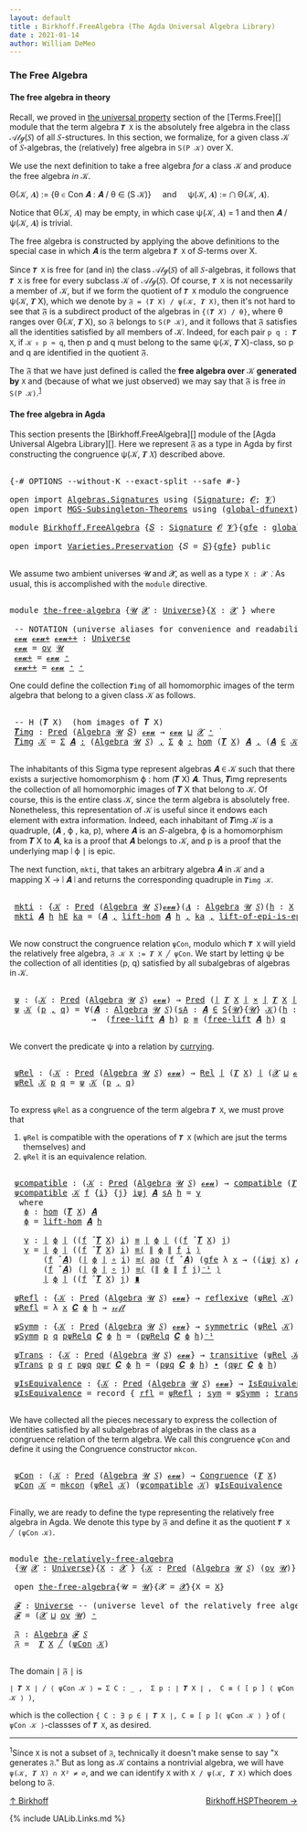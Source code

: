 ```yaml
---
layout: default
title : Birkhoff.FreeAlgebra (The Agda Universal Algebra Library)
date : 2021-01-14
author: William DeMeo
---
```


### <a id="the-free-algebra">The Free Algebra</a>

#### <a id="the-free-algebra-in-theory">The free algebra in theory</a>

Recall, we proved in [the universal property](Terms.Free.html#the-universal-property) section of the [Terms.Free][] module that the term algebra `𝑻 X` is the absolutely free algebra in the class 𝒜𝓁ℊ(𝑆) of all 𝑆-structures. In this section, we formalize, for a given class 𝒦 of 𝑆-algebras, the (relatively) free algebra in `S(P 𝒦)` over X.

We use the next definition to take a free algebra *for* a class 𝒦 and produce the free algebra *in* 𝒦.

Θ(𝒦, 𝑨) := {θ ∈ Con 𝑨 : 𝑨 / θ ∈ (S 𝒦)} &nbsp; &nbsp; and &nbsp; &nbsp; ψ(𝒦, 𝑨) := ⋂ Θ(𝒦, 𝑨).

Notice that Θ(𝒦, 𝑨) may be empty, in which case ψ(𝒦, 𝑨) = 1 and then 𝑨 / ψ(𝒦, 𝑨) is trivial.

The free algebra is constructed by applying the above definitions to the special case in which 𝑨 is the term algebra `𝑻 X` of 𝑆-terms over X.

Since `𝑻 X` is free for (and in) the class 𝒜𝓁ℊ(𝑆) of all 𝑆-algebras, it follows that `𝑻 X` is free for every subclass 𝒦 of 𝒜𝓁ℊ(𝑆). Of course, `𝑻 X` is not necessarily a member of 𝒦, but if we form the quotient of `𝑻 X` modulo the congruence ψ(𝒦, 𝑻 X), which we denote by `𝔉 = (𝑻 X) / ψ(𝒦, 𝑻 X)`, then it's not hard to see that 𝔉 is a subdirect product of the algebras in `{(𝑻 𝑋) / θ}`, where θ ranges over Θ(𝒦, 𝑻 X), so 𝔉 belongs to `S(P 𝒦)`, and it follows that 𝔉 satisfies all the identities satisfied by all members of 𝒦.  Indeed, for each pair `p q : 𝑻 X`, if `𝒦 ⊧ p ≈ q`, then p and q must belong to the same ψ(𝒦, 𝑻 X)-class, so p and q are identified in the quotient 𝔉.

The 𝔉 that we have just defined is called the **free algebra over** 𝒦 **generated by** `X` and (because of what we just observed) we may say that 𝔉 is free *in* `S(P 𝒦)`.<sup>[1](Birkhoff.FreeAlgebra.html#fn1)</sup>


#### <a id="the-free-algebra-in-agda">The free algebra in Agda</a>

This section presents the [Birkhoff.FreeAlgebra][] module of the [Agda Universal Algebra Library][].  Here we represent 𝔉 as a type in Agda by first constructing the congruence ψ(𝒦, 𝑻 𝑋) described above.

<pre class="Agda">

<a id="2212" class="Symbol">{-#</a> <a id="2216" class="Keyword">OPTIONS</a> <a id="2224" class="Pragma">--without-K</a> <a id="2236" class="Pragma">--exact-split</a> <a id="2250" class="Pragma">--safe</a> <a id="2257" class="Symbol">#-}</a>

<a id="2262" class="Keyword">open</a> <a id="2267" class="Keyword">import</a> <a id="2274" href="Algebras.Signatures.html" class="Module">Algebras.Signatures</a> <a id="2294" class="Keyword">using</a> <a id="2300" class="Symbol">(</a><a id="2301" href="Algebras.Signatures.html#1299" class="Function">Signature</a><a id="2310" class="Symbol">;</a> <a id="2312" href="Prelude.Preliminaries.html#5600" class="Generalizable">𝓞</a><a id="2313" class="Symbol">;</a> <a id="2315" href="Universes.html#262" class="Generalizable">𝓥</a><a id="2316" class="Symbol">)</a>
<a id="2318" class="Keyword">open</a> <a id="2323" class="Keyword">import</a> <a id="2330" href="MGS-Subsingleton-Theorems.html" class="Module">MGS-Subsingleton-Theorems</a> <a id="2356" class="Keyword">using</a> <a id="2362" class="Symbol">(</a><a id="2363" href="MGS-Subsingleton-Theorems.html#3468" class="Function">global-dfunext</a><a id="2377" class="Symbol">)</a>

<a id="2380" class="Keyword">module</a> <a id="2387" href="Birkhoff.FreeAlgebra.html" class="Module">Birkhoff.FreeAlgebra</a> <a id="2408" class="Symbol">{</a><a id="2409" href="Birkhoff.FreeAlgebra.html#2409" class="Bound">𝑆</a> <a id="2411" class="Symbol">:</a> <a id="2413" href="Algebras.Signatures.html#1299" class="Function">Signature</a> <a id="2423" href="Prelude.Preliminaries.html#5600" class="Generalizable">𝓞</a> <a id="2425" href="Universes.html#262" class="Generalizable">𝓥</a><a id="2426" class="Symbol">}{</a><a id="2428" href="Birkhoff.FreeAlgebra.html#2428" class="Bound">gfe</a> <a id="2432" class="Symbol">:</a> <a id="2434" href="MGS-Subsingleton-Theorems.html#3468" class="Function">global-dfunext</a><a id="2448" class="Symbol">}</a> <a id="2450" class="Keyword">where</a>

<a id="2457" class="Keyword">open</a> <a id="2462" class="Keyword">import</a> <a id="2469" href="Varieties.Preservation.html" class="Module">Varieties.Preservation</a> <a id="2492" class="Symbol">{</a><a id="2493" class="Argument">𝑆</a> <a id="2495" class="Symbol">=</a> <a id="2497" href="Birkhoff.FreeAlgebra.html#2409" class="Bound">𝑆</a><a id="2498" class="Symbol">}{</a><a id="2500" href="Birkhoff.FreeAlgebra.html#2428" class="Bound">gfe</a><a id="2503" class="Symbol">}</a> <a id="2505" class="Keyword">public</a>

</pre>

We assume two ambient universes 𝓤 and 𝓧, as well as a type `X : 𝓧 ̇`. As usual, this is accomplished with the `module` directive.

<pre class="Agda">

<a id="2670" class="Keyword">module</a> <a id="the-free-algebra"></a><a id="2677" href="Birkhoff.FreeAlgebra.html#2677" class="Module">the-free-algebra</a> <a id="2694" class="Symbol">{</a><a id="2695" href="Birkhoff.FreeAlgebra.html#2695" class="Bound">𝓤</a> <a id="2697" href="Birkhoff.FreeAlgebra.html#2697" class="Bound">𝓧</a> <a id="2699" class="Symbol">:</a> <a id="2701" href="Agda.Primitive.html#423" class="Function">Universe</a><a id="2709" class="Symbol">}{</a><a id="2711" href="Birkhoff.FreeAlgebra.html#2711" class="Bound">X</a> <a id="2713" class="Symbol">:</a> <a id="2715" href="Birkhoff.FreeAlgebra.html#2697" class="Bound">𝓧</a> <a id="2717" href="Universes.html#403" class="Function Operator">̇</a><a id="2718" class="Symbol">}</a> <a id="2720" class="Keyword">where</a>

 <a id="2728" class="Comment">-- NOTATION (universe aliases for convenience and readability).</a>
 <a id="the-free-algebra.𝓸𝓿𝓾"></a><a id="2793" href="Birkhoff.FreeAlgebra.html#2793" class="Function">𝓸𝓿𝓾</a> <a id="the-free-algebra.𝓸𝓿𝓾+"></a><a id="2797" href="Birkhoff.FreeAlgebra.html#2797" class="Function">𝓸𝓿𝓾+</a> <a id="the-free-algebra.𝓸𝓿𝓾++"></a><a id="2802" href="Birkhoff.FreeAlgebra.html#2802" class="Function">𝓸𝓿𝓾++</a> <a id="2808" class="Symbol">:</a> <a id="2810" href="Agda.Primitive.html#423" class="Function">Universe</a>
 <a id="2820" href="Birkhoff.FreeAlgebra.html#2793" class="Function">𝓸𝓿𝓾</a> <a id="2824" class="Symbol">=</a> <a id="2826" href="Algebras.Products.html#1999" class="Function">ov</a> <a id="2829" href="Birkhoff.FreeAlgebra.html#2695" class="Bound">𝓤</a>
 <a id="2832" href="Birkhoff.FreeAlgebra.html#2797" class="Function">𝓸𝓿𝓾+</a> <a id="2837" class="Symbol">=</a> <a id="2839" href="Birkhoff.FreeAlgebra.html#2793" class="Function">𝓸𝓿𝓾</a> <a id="2843" href="Agda.Primitive.html#606" class="Function Operator">⁺</a>
 <a id="2846" href="Birkhoff.FreeAlgebra.html#2802" class="Function">𝓸𝓿𝓾++</a> <a id="2852" class="Symbol">=</a> <a id="2854" href="Birkhoff.FreeAlgebra.html#2793" class="Function">𝓸𝓿𝓾</a> <a id="2858" href="Agda.Primitive.html#606" class="Function Operator">⁺</a> <a id="2860" href="Agda.Primitive.html#606" class="Function Operator">⁺</a>
</pre>

One could define the collection `𝑻img` of all homomorphic images of the term algebra that belong to a given class 𝒦 as follows.

<pre class="Agda">

 <a id="3018" class="Comment">-- H (𝑻 X)  (hom images of 𝑻 X)</a>
 <a id="the-free-algebra.𝑻img"></a><a id="3051" href="Birkhoff.FreeAlgebra.html#3051" class="Function">𝑻img</a> <a id="3056" class="Symbol">:</a> <a id="3058" href="Relations.Unary.html#959" class="Function">Pred</a> <a id="3063" class="Symbol">(</a><a id="3064" href="Algebras.Algebras.html#694" class="Function">Algebra</a> <a id="3072" href="Birkhoff.FreeAlgebra.html#2695" class="Bound">𝓤</a> <a id="3074" href="Birkhoff.FreeAlgebra.html#2409" class="Bound">𝑆</a><a id="3075" class="Symbol">)</a> <a id="3077" href="Birkhoff.FreeAlgebra.html#2793" class="Function">𝓸𝓿𝓾</a> <a id="3081" class="Symbol">→</a> <a id="3083" href="Birkhoff.FreeAlgebra.html#2793" class="Function">𝓸𝓿𝓾</a> <a id="3087" href="Agda.Primitive.html#636" class="Function Operator">⊔</a> <a id="3089" href="Birkhoff.FreeAlgebra.html#2697" class="Bound">𝓧</a> <a id="3091" href="Agda.Primitive.html#606" class="Function Operator">⁺</a> <a id="3093" href="Universes.html#403" class="Function Operator">̇</a>
 <a id="3096" href="Birkhoff.FreeAlgebra.html#3051" class="Function">𝑻img</a> <a id="3101" href="Birkhoff.FreeAlgebra.html#3101" class="Bound">𝒦</a> <a id="3103" class="Symbol">=</a> <a id="3105" href="MGS-MLTT.html#3074" class="Function">Σ</a> <a id="3107" href="Birkhoff.FreeAlgebra.html#3107" class="Bound">𝑨</a> <a id="3109" href="MGS-MLTT.html#3074" class="Function">꞉</a> <a id="3111" class="Symbol">(</a><a id="3112" href="Algebras.Algebras.html#694" class="Function">Algebra</a> <a id="3120" href="Birkhoff.FreeAlgebra.html#2695" class="Bound">𝓤</a> <a id="3122" href="Birkhoff.FreeAlgebra.html#2409" class="Bound">𝑆</a><a id="3123" class="Symbol">)</a> <a id="3125" href="MGS-MLTT.html#3074" class="Function">,</a> <a id="3127" href="MGS-MLTT.html#3074" class="Function">Σ</a> <a id="3129" href="Birkhoff.FreeAlgebra.html#3129" class="Bound">ϕ</a> <a id="3131" href="MGS-MLTT.html#3074" class="Function">꞉</a> <a id="3133" href="Homomorphisms.Basic.html#2278" class="Function">hom</a> <a id="3137" class="Symbol">(</a><a id="3138" href="Terms.Basic.html#3603" class="Function">𝑻</a> <a id="3140" href="Birkhoff.FreeAlgebra.html#2711" class="Bound">X</a><a id="3141" class="Symbol">)</a> <a id="3143" href="Birkhoff.FreeAlgebra.html#3107" class="Bound">𝑨</a> <a id="3145" href="MGS-MLTT.html#3074" class="Function">,</a> <a id="3147" class="Symbol">(</a><a id="3148" href="Birkhoff.FreeAlgebra.html#3107" class="Bound">𝑨</a> <a id="3150" href="Relations.Unary.html#1958" class="Function Operator">∈</a> <a id="3152" href="Birkhoff.FreeAlgebra.html#3101" class="Bound">𝒦</a><a id="3153" class="Symbol">)</a> <a id="3155" href="MGS-MLTT.html#3515" class="Function Operator">×</a> <a id="3157" href="Prelude.Inverses.html#2632" class="Function">Epic</a> <a id="3162" href="Prelude.Preliminaries.html#13569" class="Function Operator">∣</a> <a id="3164" href="Birkhoff.FreeAlgebra.html#3129" class="Bound">ϕ</a> <a id="3166" href="Prelude.Preliminaries.html#13569" class="Function Operator">∣</a>

</pre>

The inhabitants of this Sigma type represent algebras 𝑨 ∈ 𝒦 such that there exists a surjective homomorphism ϕ : hom (𝑻 X) 𝑨. Thus, 𝑻img represents the collection of all homomorphic images of 𝑻 X that belong to 𝒦.  Of course, this is the entire class 𝒦, since the term algebra is absolutely free. Nonetheless, this representation of 𝒦 is useful since it endows each element with extra information.  Indeed, each inhabitant of 𝑻img 𝒦 is a quadruple, (𝑨 , ϕ , ka, p), where 𝑨 is an 𝑆-algebra, ϕ is a homomorphism from 𝑻 X to 𝑨, ka is a proof that 𝑨 belongs to 𝒦, and p is a proof that the underlying map ∣ ϕ ∣ is epic.

The next function, `mkti`, that takes an arbitrary algebra 𝑨 in 𝒦 and a mapping X → ∣ 𝑨 ∣ and returns the corresponding quadruple in `𝑻img 𝒦`.

<pre class="Agda">

 <a id="the-free-algebra.mkti"></a><a id="3958" href="Birkhoff.FreeAlgebra.html#3958" class="Function">mkti</a> <a id="3963" class="Symbol">:</a> <a id="3965" class="Symbol">{</a><a id="3966" href="Birkhoff.FreeAlgebra.html#3966" class="Bound">𝒦</a> <a id="3968" class="Symbol">:</a> <a id="3970" href="Relations.Unary.html#959" class="Function">Pred</a> <a id="3975" class="Symbol">(</a><a id="3976" href="Algebras.Algebras.html#694" class="Function">Algebra</a> <a id="3984" href="Birkhoff.FreeAlgebra.html#2695" class="Bound">𝓤</a> <a id="3986" href="Birkhoff.FreeAlgebra.html#2409" class="Bound">𝑆</a><a id="3987" class="Symbol">)</a><a id="3988" href="Birkhoff.FreeAlgebra.html#2793" class="Function">𝓸𝓿𝓾</a><a id="3991" class="Symbol">}(</a><a id="3993" href="Birkhoff.FreeAlgebra.html#3993" class="Bound">𝑨</a> <a id="3995" class="Symbol">:</a> <a id="3997" href="Algebras.Algebras.html#694" class="Function">Algebra</a> <a id="4005" href="Birkhoff.FreeAlgebra.html#2695" class="Bound">𝓤</a> <a id="4007" href="Birkhoff.FreeAlgebra.html#2409" class="Bound">𝑆</a><a id="4008" class="Symbol">)(</a><a id="4010" href="Birkhoff.FreeAlgebra.html#4010" class="Bound">h</a> <a id="4012" class="Symbol">:</a> <a id="4014" href="Birkhoff.FreeAlgebra.html#2711" class="Bound">X</a> <a id="4016" class="Symbol">→</a> <a id="4018" href="Prelude.Preliminaries.html#13569" class="Function Operator">∣</a> <a id="4020" href="Birkhoff.FreeAlgebra.html#3993" class="Bound">𝑨</a> <a id="4022" href="Prelude.Preliminaries.html#13569" class="Function Operator">∣</a><a id="4023" class="Symbol">)</a> <a id="4025" class="Symbol">→</a> <a id="4027" href="Prelude.Inverses.html#2632" class="Function">Epic</a> <a id="4032" href="Birkhoff.FreeAlgebra.html#4010" class="Bound">h</a> <a id="4034" class="Symbol">→</a> <a id="4036" href="Birkhoff.FreeAlgebra.html#3993" class="Bound">𝑨</a> <a id="4038" href="Relations.Unary.html#1958" class="Function Operator">∈</a> <a id="4040" href="Birkhoff.FreeAlgebra.html#3966" class="Bound">𝒦</a> <a id="4042" class="Symbol">→</a> <a id="4044" href="Birkhoff.FreeAlgebra.html#3051" class="Function">𝑻img</a> <a id="4049" href="Birkhoff.FreeAlgebra.html#3966" class="Bound">𝒦</a>
 <a id="4052" href="Birkhoff.FreeAlgebra.html#3958" class="Function">mkti</a> <a id="4057" href="Birkhoff.FreeAlgebra.html#4057" class="Bound">𝑨</a> <a id="4059" href="Birkhoff.FreeAlgebra.html#4059" class="Bound">h</a> <a id="4061" href="Birkhoff.FreeAlgebra.html#4061" class="Bound">hE</a> <a id="4064" href="Birkhoff.FreeAlgebra.html#4064" class="Bound">ka</a> <a id="4067" class="Symbol">=</a> <a id="4069" class="Symbol">(</a><a id="4070" href="Birkhoff.FreeAlgebra.html#4057" class="Bound">𝑨</a> <a id="4072" href="Prelude.Equality.html#463" class="InductiveConstructor Operator">,</a> <a id="4074" href="Terms.Basic.html#4495" class="Function">lift-hom</a> <a id="4083" href="Birkhoff.FreeAlgebra.html#4057" class="Bound">𝑨</a> <a id="4085" href="Birkhoff.FreeAlgebra.html#4059" class="Bound">h</a> <a id="4087" href="Prelude.Equality.html#463" class="InductiveConstructor Operator">,</a> <a id="4089" href="Birkhoff.FreeAlgebra.html#4064" class="Bound">ka</a> <a id="4092" href="Prelude.Equality.html#463" class="InductiveConstructor Operator">,</a> <a id="4094" href="Terms.Basic.html#5688" class="Function">lift-of-epi-is-epi</a> <a id="4113" href="Birkhoff.FreeAlgebra.html#4057" class="Bound">𝑨</a> <a id="4115" href="Birkhoff.FreeAlgebra.html#4059" class="Bound">h</a> <a id="4117" href="Birkhoff.FreeAlgebra.html#4061" class="Bound">hE</a><a id="4119" class="Symbol">)</a>

</pre>

We now construct the congruence relation `ψCon`, modulo which `𝑻 X` will yield the relatively free algebra, `𝔉 𝒦 X := 𝑻 X ╱ ψCon`. We start by letting ψ be the collection of all identities (p, q) satisfied by all subalgebras of algebras in 𝒦.

<pre class="Agda">

 <a id="the-free-algebra.ψ"></a><a id="4393" href="Birkhoff.FreeAlgebra.html#4393" class="Function">ψ</a> <a id="4395" class="Symbol">:</a> <a id="4397" class="Symbol">(</a><a id="4398" href="Birkhoff.FreeAlgebra.html#4398" class="Bound">𝒦</a> <a id="4400" class="Symbol">:</a> <a id="4402" href="Relations.Unary.html#959" class="Function">Pred</a> <a id="4407" class="Symbol">(</a><a id="4408" href="Algebras.Algebras.html#694" class="Function">Algebra</a> <a id="4416" href="Birkhoff.FreeAlgebra.html#2695" class="Bound">𝓤</a> <a id="4418" href="Birkhoff.FreeAlgebra.html#2409" class="Bound">𝑆</a><a id="4419" class="Symbol">)</a> <a id="4421" href="Birkhoff.FreeAlgebra.html#2793" class="Function">𝓸𝓿𝓾</a><a id="4424" class="Symbol">)</a> <a id="4426" class="Symbol">→</a> <a id="4428" href="Relations.Unary.html#959" class="Function">Pred</a> <a id="4433" class="Symbol">(</a><a id="4434" href="Prelude.Preliminaries.html#13569" class="Function Operator">∣</a> <a id="4436" href="Terms.Basic.html#3603" class="Function">𝑻</a> <a id="4438" href="Birkhoff.FreeAlgebra.html#2711" class="Bound">X</a> <a id="4440" href="Prelude.Preliminaries.html#13569" class="Function Operator">∣</a> <a id="4442" href="MGS-MLTT.html#3515" class="Function Operator">×</a> <a id="4444" href="Prelude.Preliminaries.html#13569" class="Function Operator">∣</a> <a id="4446" href="Terms.Basic.html#3603" class="Function">𝑻</a> <a id="4448" href="Birkhoff.FreeAlgebra.html#2711" class="Bound">X</a> <a id="4450" href="Prelude.Preliminaries.html#13569" class="Function Operator">∣</a><a id="4451" class="Symbol">)</a> <a id="4453" class="Symbol">(</a><a id="4454" href="Birkhoff.FreeAlgebra.html#2697" class="Bound">𝓧</a> <a id="4456" href="Agda.Primitive.html#636" class="Function Operator">⊔</a> <a id="4458" href="Birkhoff.FreeAlgebra.html#2793" class="Function">𝓸𝓿𝓾</a><a id="4461" class="Symbol">)</a>
 <a id="4464" href="Birkhoff.FreeAlgebra.html#4393" class="Function">ψ</a> <a id="4466" href="Birkhoff.FreeAlgebra.html#4466" class="Bound">𝒦</a> <a id="4468" class="Symbol">(</a><a id="4469" href="Birkhoff.FreeAlgebra.html#4469" class="Bound">p</a> <a id="4471" href="Prelude.Equality.html#463" class="InductiveConstructor Operator">,</a> <a id="4473" href="Birkhoff.FreeAlgebra.html#4473" class="Bound">q</a><a id="4474" class="Symbol">)</a> <a id="4476" class="Symbol">=</a> <a id="4478" class="Symbol">∀(</a><a id="4480" href="Birkhoff.FreeAlgebra.html#4480" class="Bound">𝑨</a> <a id="4482" class="Symbol">:</a> <a id="4484" href="Algebras.Algebras.html#694" class="Function">Algebra</a> <a id="4492" href="Birkhoff.FreeAlgebra.html#2695" class="Bound">𝓤</a> <a id="4494" href="Birkhoff.FreeAlgebra.html#2409" class="Bound">𝑆</a><a id="4495" class="Symbol">)(</a><a id="4497" href="Birkhoff.FreeAlgebra.html#4497" class="Bound">sA</a> <a id="4500" class="Symbol">:</a> <a id="4502" href="Birkhoff.FreeAlgebra.html#4480" class="Bound">𝑨</a> <a id="4504" href="Relations.Unary.html#1958" class="Function Operator">∈</a> <a id="4506" href="Varieties.Varieties.html#2944" class="Datatype">S</a><a id="4507" class="Symbol">{</a><a id="4508" href="Birkhoff.FreeAlgebra.html#2695" class="Bound">𝓤</a><a id="4509" class="Symbol">}{</a><a id="4511" href="Birkhoff.FreeAlgebra.html#2695" class="Bound">𝓤</a><a id="4512" class="Symbol">}</a> <a id="4514" href="Birkhoff.FreeAlgebra.html#4466" class="Bound">𝒦</a><a id="4515" class="Symbol">)(</a><a id="4517" href="Birkhoff.FreeAlgebra.html#4517" class="Bound">h</a> <a id="4519" class="Symbol">:</a> <a id="4521" href="Birkhoff.FreeAlgebra.html#2711" class="Bound">X</a> <a id="4523" class="Symbol">→</a> <a id="4525" href="Prelude.Preliminaries.html#13569" class="Function Operator">∣</a> <a id="4527" href="Birkhoff.FreeAlgebra.html#4480" class="Bound">𝑨</a> <a id="4529" href="Prelude.Preliminaries.html#13569" class="Function Operator">∣</a> <a id="4531" class="Symbol">)</a>
                 <a id="4550" class="Symbol">→</a>  <a id="4553" class="Symbol">(</a><a id="4554" href="Terms.Basic.html#4221" class="Function">free-lift</a> <a id="4564" href="Birkhoff.FreeAlgebra.html#4480" class="Bound">𝑨</a> <a id="4566" href="Birkhoff.FreeAlgebra.html#4517" class="Bound">h</a><a id="4567" class="Symbol">)</a> <a id="4569" href="Birkhoff.FreeAlgebra.html#4469" class="Bound">p</a> <a id="4571" href="Prelude.Inverses.html#620" class="Datatype Operator">≡</a> <a id="4573" class="Symbol">(</a><a id="4574" href="Terms.Basic.html#4221" class="Function">free-lift</a> <a id="4584" href="Birkhoff.FreeAlgebra.html#4480" class="Bound">𝑨</a> <a id="4586" href="Birkhoff.FreeAlgebra.html#4517" class="Bound">h</a><a id="4587" class="Symbol">)</a> <a id="4589" href="Birkhoff.FreeAlgebra.html#4473" class="Bound">q</a>

</pre>

We convert the predicate ψ into a relation by [currying](https://en.wikipedia.org/wiki/Currying).

<pre class="Agda">

 <a id="the-free-algebra.ψRel"></a><a id="4718" href="Birkhoff.FreeAlgebra.html#4718" class="Function">ψRel</a> <a id="4723" class="Symbol">:</a> <a id="4725" class="Symbol">(</a><a id="4726" href="Birkhoff.FreeAlgebra.html#4726" class="Bound">𝒦</a> <a id="4728" class="Symbol">:</a> <a id="4730" href="Relations.Unary.html#959" class="Function">Pred</a> <a id="4735" class="Symbol">(</a><a id="4736" href="Algebras.Algebras.html#694" class="Function">Algebra</a> <a id="4744" href="Birkhoff.FreeAlgebra.html#2695" class="Bound">𝓤</a> <a id="4746" href="Birkhoff.FreeAlgebra.html#2409" class="Bound">𝑆</a><a id="4747" class="Symbol">)</a> <a id="4749" href="Birkhoff.FreeAlgebra.html#2793" class="Function">𝓸𝓿𝓾</a><a id="4752" class="Symbol">)</a> <a id="4754" class="Symbol">→</a> <a id="4756" href="Relations.Binary.html#1718" class="Function">Rel</a> <a id="4760" href="Prelude.Preliminaries.html#13569" class="Function Operator">∣</a> <a id="4762" class="Symbol">(</a><a id="4763" href="Terms.Basic.html#3603" class="Function">𝑻</a> <a id="4765" href="Birkhoff.FreeAlgebra.html#2711" class="Bound">X</a><a id="4766" class="Symbol">)</a> <a id="4768" href="Prelude.Preliminaries.html#13569" class="Function Operator">∣</a> <a id="4770" class="Symbol">(</a><a id="4771" href="Birkhoff.FreeAlgebra.html#2697" class="Bound">𝓧</a> <a id="4773" href="Agda.Primitive.html#636" class="Function Operator">⊔</a> <a id="4775" href="Birkhoff.FreeAlgebra.html#2793" class="Function">𝓸𝓿𝓾</a><a id="4778" class="Symbol">)</a>
 <a id="4781" href="Birkhoff.FreeAlgebra.html#4718" class="Function">ψRel</a> <a id="4786" href="Birkhoff.FreeAlgebra.html#4786" class="Bound">𝒦</a> <a id="4788" href="Birkhoff.FreeAlgebra.html#4788" class="Bound">p</a> <a id="4790" href="Birkhoff.FreeAlgebra.html#4790" class="Bound">q</a> <a id="4792" class="Symbol">=</a> <a id="4794" href="Birkhoff.FreeAlgebra.html#4393" class="Function">ψ</a> <a id="4796" href="Birkhoff.FreeAlgebra.html#4786" class="Bound">𝒦</a> <a id="4798" class="Symbol">(</a><a id="4799" href="Birkhoff.FreeAlgebra.html#4788" class="Bound">p</a> <a id="4801" href="Prelude.Equality.html#463" class="InductiveConstructor Operator">,</a> <a id="4803" href="Birkhoff.FreeAlgebra.html#4790" class="Bound">q</a><a id="4804" class="Symbol">)</a>

</pre>

To express `ψRel` as a congruence of the term algebra `𝑻 X`, we must prove that

1. `ψRel` is compatible with the operations of `𝑻 X` (which are jsut the terms themselves) and
2. `ψRel` it is an equivalence relation.

<pre class="Agda">

 <a id="the-free-algebra.ψcompatible"></a><a id="5052" href="Birkhoff.FreeAlgebra.html#5052" class="Function">ψcompatible</a> <a id="5064" class="Symbol">:</a> <a id="5066" class="Symbol">(</a><a id="5067" href="Birkhoff.FreeAlgebra.html#5067" class="Bound">𝒦</a> <a id="5069" class="Symbol">:</a> <a id="5071" href="Relations.Unary.html#959" class="Function">Pred</a> <a id="5076" class="Symbol">(</a><a id="5077" href="Algebras.Algebras.html#694" class="Function">Algebra</a> <a id="5085" href="Birkhoff.FreeAlgebra.html#2695" class="Bound">𝓤</a> <a id="5087" href="Birkhoff.FreeAlgebra.html#2409" class="Bound">𝑆</a><a id="5088" class="Symbol">)</a> <a id="5090" href="Birkhoff.FreeAlgebra.html#2793" class="Function">𝓸𝓿𝓾</a><a id="5093" class="Symbol">)</a> <a id="5095" class="Symbol">→</a> <a id="5097" href="Algebras.Algebras.html#5347" class="Function">compatible</a> <a id="5108" class="Symbol">(</a><a id="5109" href="Terms.Basic.html#3603" class="Function">𝑻</a> <a id="5111" href="Birkhoff.FreeAlgebra.html#2711" class="Bound">X</a><a id="5112" class="Symbol">)(</a><a id="5114" href="Birkhoff.FreeAlgebra.html#4718" class="Function">ψRel</a> <a id="5119" href="Birkhoff.FreeAlgebra.html#5067" class="Bound">𝒦</a><a id="5120" class="Symbol">)</a>
 <a id="5123" href="Birkhoff.FreeAlgebra.html#5052" class="Function">ψcompatible</a> <a id="5135" href="Birkhoff.FreeAlgebra.html#5135" class="Bound">𝒦</a> <a id="5137" href="Birkhoff.FreeAlgebra.html#5137" class="Bound">f</a> <a id="5139" class="Symbol">{</a><a id="5140" href="Birkhoff.FreeAlgebra.html#5140" class="Bound">i</a><a id="5141" class="Symbol">}</a> <a id="5143" class="Symbol">{</a><a id="5144" href="Birkhoff.FreeAlgebra.html#5144" class="Bound">j</a><a id="5145" class="Symbol">}</a> <a id="5147" href="Birkhoff.FreeAlgebra.html#5147" class="Bound">iψj</a> <a id="5151" href="Birkhoff.FreeAlgebra.html#5151" class="Bound">𝑨</a> <a id="5153" href="Birkhoff.FreeAlgebra.html#5153" class="Bound">sA</a> <a id="5156" href="Birkhoff.FreeAlgebra.html#5156" class="Bound">h</a> <a id="5158" class="Symbol">=</a> <a id="5160" href="Birkhoff.FreeAlgebra.html#5213" class="Function">γ</a>
  <a id="5164" class="Keyword">where</a>
   <a id="5173" href="Birkhoff.FreeAlgebra.html#5173" class="Function">ϕ</a> <a id="5175" class="Symbol">:</a> <a id="5177" href="Homomorphisms.Basic.html#2278" class="Function">hom</a> <a id="5181" class="Symbol">(</a><a id="5182" href="Terms.Basic.html#3603" class="Function">𝑻</a> <a id="5184" href="Birkhoff.FreeAlgebra.html#2711" class="Bound">X</a><a id="5185" class="Symbol">)</a> <a id="5187" href="Birkhoff.FreeAlgebra.html#5151" class="Bound">𝑨</a>
   <a id="5192" href="Birkhoff.FreeAlgebra.html#5173" class="Function">ϕ</a> <a id="5194" class="Symbol">=</a> <a id="5196" href="Terms.Basic.html#4495" class="Function">lift-hom</a> <a id="5205" href="Birkhoff.FreeAlgebra.html#5151" class="Bound">𝑨</a> <a id="5207" href="Birkhoff.FreeAlgebra.html#5156" class="Bound">h</a>

   <a id="5213" href="Birkhoff.FreeAlgebra.html#5213" class="Function">γ</a> <a id="5215" class="Symbol">:</a> <a id="5217" href="Prelude.Preliminaries.html#13569" class="Function Operator">∣</a> <a id="5219" href="Birkhoff.FreeAlgebra.html#5173" class="Function">ϕ</a> <a id="5221" href="Prelude.Preliminaries.html#13569" class="Function Operator">∣</a> <a id="5223" class="Symbol">((</a><a id="5225" href="Birkhoff.FreeAlgebra.html#5137" class="Bound">f</a> <a id="5227" href="Algebras.Algebras.html#2844" class="Function Operator">̂</a> <a id="5229" href="Terms.Basic.html#3603" class="Function">𝑻</a> <a id="5231" href="Birkhoff.FreeAlgebra.html#2711" class="Bound">X</a><a id="5232" class="Symbol">)</a> <a id="5234" href="Birkhoff.FreeAlgebra.html#5140" class="Bound">i</a><a id="5235" class="Symbol">)</a> <a id="5237" href="Prelude.Inverses.html#620" class="Datatype Operator">≡</a> <a id="5239" href="Prelude.Preliminaries.html#13569" class="Function Operator">∣</a> <a id="5241" href="Birkhoff.FreeAlgebra.html#5173" class="Function">ϕ</a> <a id="5243" href="Prelude.Preliminaries.html#13569" class="Function Operator">∣</a> <a id="5245" class="Symbol">((</a><a id="5247" href="Birkhoff.FreeAlgebra.html#5137" class="Bound">f</a> <a id="5249" href="Algebras.Algebras.html#2844" class="Function Operator">̂</a> <a id="5251" href="Terms.Basic.html#3603" class="Function">𝑻</a> <a id="5253" href="Birkhoff.FreeAlgebra.html#2711" class="Bound">X</a><a id="5254" class="Symbol">)</a> <a id="5256" href="Birkhoff.FreeAlgebra.html#5144" class="Bound">j</a><a id="5257" class="Symbol">)</a>
   <a id="5262" href="Birkhoff.FreeAlgebra.html#5213" class="Function">γ</a> <a id="5264" class="Symbol">=</a> <a id="5266" href="Prelude.Preliminaries.html#13569" class="Function Operator">∣</a> <a id="5268" href="Birkhoff.FreeAlgebra.html#5173" class="Function">ϕ</a> <a id="5270" href="Prelude.Preliminaries.html#13569" class="Function Operator">∣</a> <a id="5272" class="Symbol">((</a><a id="5274" href="Birkhoff.FreeAlgebra.html#5137" class="Bound">f</a> <a id="5276" href="Algebras.Algebras.html#2844" class="Function Operator">̂</a> <a id="5278" href="Terms.Basic.html#3603" class="Function">𝑻</a> <a id="5280" href="Birkhoff.FreeAlgebra.html#2711" class="Bound">X</a><a id="5281" class="Symbol">)</a> <a id="5283" href="Birkhoff.FreeAlgebra.html#5140" class="Bound">i</a><a id="5284" class="Symbol">)</a> <a id="5286" href="MGS-MLTT.html#5997" class="Function Operator">≡⟨</a> <a id="5289" href="Prelude.Preliminaries.html#13647" class="Function Operator">∥</a> <a id="5291" href="Birkhoff.FreeAlgebra.html#5173" class="Function">ϕ</a> <a id="5293" href="Prelude.Preliminaries.html#13647" class="Function Operator">∥</a> <a id="5295" href="Birkhoff.FreeAlgebra.html#5137" class="Bound">f</a> <a id="5297" href="Birkhoff.FreeAlgebra.html#5140" class="Bound">i</a> <a id="5299" href="MGS-MLTT.html#5997" class="Function Operator">⟩</a>
       <a id="5308" class="Symbol">(</a><a id="5309" href="Birkhoff.FreeAlgebra.html#5137" class="Bound">f</a> <a id="5311" href="Algebras.Algebras.html#2844" class="Function Operator">̂</a> <a id="5313" href="Birkhoff.FreeAlgebra.html#5151" class="Bound">𝑨</a><a id="5314" class="Symbol">)</a> <a id="5316" class="Symbol">(</a><a id="5317" href="Prelude.Preliminaries.html#13569" class="Function Operator">∣</a> <a id="5319" href="Birkhoff.FreeAlgebra.html#5173" class="Function">ϕ</a> <a id="5321" href="Prelude.Preliminaries.html#13569" class="Function Operator">∣</a> <a id="5323" href="MGS-MLTT.html#3813" class="Function Operator">∘</a> <a id="5325" href="Birkhoff.FreeAlgebra.html#5140" class="Bound">i</a><a id="5326" class="Symbol">)</a> <a id="5328" href="MGS-MLTT.html#5997" class="Function Operator">≡⟨</a> <a id="5331" href="MGS-MLTT.html#6613" class="Function">ap</a> <a id="5334" class="Symbol">(</a><a id="5335" href="Birkhoff.FreeAlgebra.html#5137" class="Bound">f</a> <a id="5337" href="Algebras.Algebras.html#2844" class="Function Operator">̂</a> <a id="5339" href="Birkhoff.FreeAlgebra.html#5151" class="Bound">𝑨</a><a id="5340" class="Symbol">)</a> <a id="5342" class="Symbol">(</a><a id="5343" href="Birkhoff.FreeAlgebra.html#2428" class="Bound">gfe</a> <a id="5347" class="Symbol">λ</a> <a id="5349" href="Birkhoff.FreeAlgebra.html#5349" class="Bound">x</a> <a id="5351" class="Symbol">→</a> <a id="5353" class="Symbol">((</a><a id="5355" href="Birkhoff.FreeAlgebra.html#5147" class="Bound">iψj</a> <a id="5359" href="Birkhoff.FreeAlgebra.html#5349" class="Bound">x</a><a id="5360" class="Symbol">)</a> <a id="5362" href="Birkhoff.FreeAlgebra.html#5151" class="Bound">𝑨</a> <a id="5364" href="Birkhoff.FreeAlgebra.html#5153" class="Bound">sA</a> <a id="5367" href="Birkhoff.FreeAlgebra.html#5156" class="Bound">h</a><a id="5368" class="Symbol">))</a> <a id="5371" href="MGS-MLTT.html#5997" class="Function Operator">⟩</a>
       <a id="5380" class="Symbol">(</a><a id="5381" href="Birkhoff.FreeAlgebra.html#5137" class="Bound">f</a> <a id="5383" href="Algebras.Algebras.html#2844" class="Function Operator">̂</a> <a id="5385" href="Birkhoff.FreeAlgebra.html#5151" class="Bound">𝑨</a><a id="5386" class="Symbol">)</a> <a id="5388" class="Symbol">(</a><a id="5389" href="Prelude.Preliminaries.html#13569" class="Function Operator">∣</a> <a id="5391" href="Birkhoff.FreeAlgebra.html#5173" class="Function">ϕ</a> <a id="5393" href="Prelude.Preliminaries.html#13569" class="Function Operator">∣</a> <a id="5395" href="MGS-MLTT.html#3813" class="Function Operator">∘</a> <a id="5397" href="Birkhoff.FreeAlgebra.html#5144" class="Bound">j</a><a id="5398" class="Symbol">)</a> <a id="5400" href="MGS-MLTT.html#5997" class="Function Operator">≡⟨</a> <a id="5403" class="Symbol">(</a><a id="5404" href="Prelude.Preliminaries.html#13647" class="Function Operator">∥</a> <a id="5406" href="Birkhoff.FreeAlgebra.html#5173" class="Function">ϕ</a> <a id="5408" href="Prelude.Preliminaries.html#13647" class="Function Operator">∥</a> <a id="5410" href="Birkhoff.FreeAlgebra.html#5137" class="Bound">f</a> <a id="5412" href="Birkhoff.FreeAlgebra.html#5144" class="Bound">j</a><a id="5413" class="Symbol">)</a><a id="5414" href="MGS-MLTT.html#6125" class="Function Operator">⁻¹</a> <a id="5417" href="MGS-MLTT.html#5997" class="Function Operator">⟩</a>
       <a id="5426" href="Prelude.Preliminaries.html#13569" class="Function Operator">∣</a> <a id="5428" href="Birkhoff.FreeAlgebra.html#5173" class="Function">ϕ</a> <a id="5430" href="Prelude.Preliminaries.html#13569" class="Function Operator">∣</a> <a id="5432" class="Symbol">((</a><a id="5434" href="Birkhoff.FreeAlgebra.html#5137" class="Bound">f</a> <a id="5436" href="Algebras.Algebras.html#2844" class="Function Operator">̂</a> <a id="5438" href="Terms.Basic.html#3603" class="Function">𝑻</a> <a id="5440" href="Birkhoff.FreeAlgebra.html#2711" class="Bound">X</a><a id="5441" class="Symbol">)</a> <a id="5443" href="Birkhoff.FreeAlgebra.html#5144" class="Bound">j</a><a id="5444" class="Symbol">)</a> <a id="5446" href="MGS-MLTT.html#6079" class="Function Operator">∎</a>

 <a id="the-free-algebra.ψRefl"></a><a id="5450" href="Birkhoff.FreeAlgebra.html#5450" class="Function">ψRefl</a> <a id="5456" class="Symbol">:</a> <a id="5458" class="Symbol">{</a><a id="5459" href="Birkhoff.FreeAlgebra.html#5459" class="Bound">𝒦</a> <a id="5461" class="Symbol">:</a> <a id="5463" href="Relations.Unary.html#959" class="Function">Pred</a> <a id="5468" class="Symbol">(</a><a id="5469" href="Algebras.Algebras.html#694" class="Function">Algebra</a> <a id="5477" href="Birkhoff.FreeAlgebra.html#2695" class="Bound">𝓤</a> <a id="5479" href="Birkhoff.FreeAlgebra.html#2409" class="Bound">𝑆</a><a id="5480" class="Symbol">)</a> <a id="5482" href="Birkhoff.FreeAlgebra.html#2793" class="Function">𝓸𝓿𝓾</a><a id="5485" class="Symbol">}</a> <a id="5487" class="Symbol">→</a> <a id="5489" href="Relations.Quotients.html#917" class="Function">reflexive</a> <a id="5499" class="Symbol">(</a><a id="5500" href="Birkhoff.FreeAlgebra.html#4718" class="Function">ψRel</a> <a id="5505" href="Birkhoff.FreeAlgebra.html#5459" class="Bound">𝒦</a><a id="5506" class="Symbol">)</a>
 <a id="5509" href="Birkhoff.FreeAlgebra.html#5450" class="Function">ψRefl</a> <a id="5515" class="Symbol">=</a> <a id="5517" class="Symbol">λ</a> <a id="5519" href="Birkhoff.FreeAlgebra.html#5519" class="Bound">x</a> <a id="5521" href="Birkhoff.FreeAlgebra.html#5521" class="Bound">𝑪</a> <a id="5523" href="Birkhoff.FreeAlgebra.html#5523" class="Bound">ϕ</a> <a id="5525" href="Birkhoff.FreeAlgebra.html#5525" class="Bound">h</a> <a id="5527" class="Symbol">→</a> <a id="5529" href="Prelude.Inverses.html#634" class="InductiveConstructor">𝓇ℯ𝒻𝓁</a>

 <a id="the-free-algebra.ψSymm"></a><a id="5536" href="Birkhoff.FreeAlgebra.html#5536" class="Function">ψSymm</a> <a id="5542" class="Symbol">:</a> <a id="5544" class="Symbol">{</a><a id="5545" href="Birkhoff.FreeAlgebra.html#5545" class="Bound">𝒦</a> <a id="5547" class="Symbol">:</a> <a id="5549" href="Relations.Unary.html#959" class="Function">Pred</a> <a id="5554" class="Symbol">(</a><a id="5555" href="Algebras.Algebras.html#694" class="Function">Algebra</a> <a id="5563" href="Birkhoff.FreeAlgebra.html#2695" class="Bound">𝓤</a> <a id="5565" href="Birkhoff.FreeAlgebra.html#2409" class="Bound">𝑆</a><a id="5566" class="Symbol">)</a> <a id="5568" href="Birkhoff.FreeAlgebra.html#2793" class="Function">𝓸𝓿𝓾</a><a id="5571" class="Symbol">}</a> <a id="5573" class="Symbol">→</a> <a id="5575" href="Relations.Quotients.html#1005" class="Function">symmetric</a> <a id="5585" class="Symbol">(</a><a id="5586" href="Birkhoff.FreeAlgebra.html#4718" class="Function">ψRel</a> <a id="5591" href="Birkhoff.FreeAlgebra.html#5545" class="Bound">𝒦</a><a id="5592" class="Symbol">)</a>
 <a id="5595" href="Birkhoff.FreeAlgebra.html#5536" class="Function">ψSymm</a> <a id="5601" href="Birkhoff.FreeAlgebra.html#5601" class="Bound">p</a> <a id="5603" href="Birkhoff.FreeAlgebra.html#5603" class="Bound">q</a> <a id="5605" href="Birkhoff.FreeAlgebra.html#5605" class="Bound">pψRelq</a> <a id="5612" href="Birkhoff.FreeAlgebra.html#5612" class="Bound">𝑪</a> <a id="5614" href="Birkhoff.FreeAlgebra.html#5614" class="Bound">ϕ</a> <a id="5616" href="Birkhoff.FreeAlgebra.html#5616" class="Bound">h</a> <a id="5618" class="Symbol">=</a> <a id="5620" class="Symbol">(</a><a id="5621" href="Birkhoff.FreeAlgebra.html#5605" class="Bound">pψRelq</a> <a id="5628" href="Birkhoff.FreeAlgebra.html#5612" class="Bound">𝑪</a> <a id="5630" href="Birkhoff.FreeAlgebra.html#5614" class="Bound">ϕ</a> <a id="5632" href="Birkhoff.FreeAlgebra.html#5616" class="Bound">h</a><a id="5633" class="Symbol">)</a><a id="5634" href="MGS-MLTT.html#6125" class="Function Operator">⁻¹</a>

 <a id="the-free-algebra.ψTrans"></a><a id="5639" href="Birkhoff.FreeAlgebra.html#5639" class="Function">ψTrans</a> <a id="5646" class="Symbol">:</a> <a id="5648" class="Symbol">{</a><a id="5649" href="Birkhoff.FreeAlgebra.html#5649" class="Bound">𝒦</a> <a id="5651" class="Symbol">:</a> <a id="5653" href="Relations.Unary.html#959" class="Function">Pred</a> <a id="5658" class="Symbol">(</a><a id="5659" href="Algebras.Algebras.html#694" class="Function">Algebra</a> <a id="5667" href="Birkhoff.FreeAlgebra.html#2695" class="Bound">𝓤</a> <a id="5669" href="Birkhoff.FreeAlgebra.html#2409" class="Bound">𝑆</a><a id="5670" class="Symbol">)</a> <a id="5672" href="Birkhoff.FreeAlgebra.html#2793" class="Function">𝓸𝓿𝓾</a><a id="5675" class="Symbol">}</a> <a id="5677" class="Symbol">→</a> <a id="5679" href="Relations.Quotients.html#1217" class="Function">transitive</a> <a id="5690" class="Symbol">(</a><a id="5691" href="Birkhoff.FreeAlgebra.html#4718" class="Function">ψRel</a> <a id="5696" href="Birkhoff.FreeAlgebra.html#5649" class="Bound">𝒦</a><a id="5697" class="Symbol">)</a>
 <a id="5700" href="Birkhoff.FreeAlgebra.html#5639" class="Function">ψTrans</a> <a id="5707" href="Birkhoff.FreeAlgebra.html#5707" class="Bound">p</a> <a id="5709" href="Birkhoff.FreeAlgebra.html#5709" class="Bound">q</a> <a id="5711" href="Birkhoff.FreeAlgebra.html#5711" class="Bound">r</a> <a id="5713" href="Birkhoff.FreeAlgebra.html#5713" class="Bound">pψq</a> <a id="5717" href="Birkhoff.FreeAlgebra.html#5717" class="Bound">qψr</a> <a id="5721" href="Birkhoff.FreeAlgebra.html#5721" class="Bound">𝑪</a> <a id="5723" href="Birkhoff.FreeAlgebra.html#5723" class="Bound">ϕ</a> <a id="5725" href="Birkhoff.FreeAlgebra.html#5725" class="Bound">h</a> <a id="5727" class="Symbol">=</a> <a id="5729" class="Symbol">(</a><a id="5730" href="Birkhoff.FreeAlgebra.html#5713" class="Bound">pψq</a> <a id="5734" href="Birkhoff.FreeAlgebra.html#5721" class="Bound">𝑪</a> <a id="5736" href="Birkhoff.FreeAlgebra.html#5723" class="Bound">ϕ</a> <a id="5738" href="Birkhoff.FreeAlgebra.html#5725" class="Bound">h</a><a id="5739" class="Symbol">)</a> <a id="5741" href="MGS-MLTT.html#5910" class="Function Operator">∙</a> <a id="5743" class="Symbol">(</a><a id="5744" href="Birkhoff.FreeAlgebra.html#5717" class="Bound">qψr</a> <a id="5748" href="Birkhoff.FreeAlgebra.html#5721" class="Bound">𝑪</a> <a id="5750" href="Birkhoff.FreeAlgebra.html#5723" class="Bound">ϕ</a> <a id="5752" href="Birkhoff.FreeAlgebra.html#5725" class="Bound">h</a><a id="5753" class="Symbol">)</a>

 <a id="the-free-algebra.ψIsEquivalence"></a><a id="5757" href="Birkhoff.FreeAlgebra.html#5757" class="Function">ψIsEquivalence</a> <a id="5772" class="Symbol">:</a> <a id="5774" class="Symbol">{</a><a id="5775" href="Birkhoff.FreeAlgebra.html#5775" class="Bound">𝒦</a> <a id="5777" class="Symbol">:</a> <a id="5779" href="Relations.Unary.html#959" class="Function">Pred</a> <a id="5784" class="Symbol">(</a><a id="5785" href="Algebras.Algebras.html#694" class="Function">Algebra</a> <a id="5793" href="Birkhoff.FreeAlgebra.html#2695" class="Bound">𝓤</a> <a id="5795" href="Birkhoff.FreeAlgebra.html#2409" class="Bound">𝑆</a><a id="5796" class="Symbol">)</a> <a id="5798" href="Birkhoff.FreeAlgebra.html#2793" class="Function">𝓸𝓿𝓾</a><a id="5801" class="Symbol">}</a> <a id="5803" class="Symbol">→</a> <a id="5805" href="Relations.Quotients.html#1912" class="Record">IsEquivalence</a> <a id="5819" class="Symbol">(</a><a id="5820" href="Birkhoff.FreeAlgebra.html#4718" class="Function">ψRel</a> <a id="5825" href="Birkhoff.FreeAlgebra.html#5775" class="Bound">𝒦</a><a id="5826" class="Symbol">)</a>
 <a id="5829" href="Birkhoff.FreeAlgebra.html#5757" class="Function">ψIsEquivalence</a> <a id="5844" class="Symbol">=</a> <a id="5846" class="Keyword">record</a> <a id="5853" class="Symbol">{</a> <a id="5855" href="Relations.Quotients.html#1980" class="Field">rfl</a> <a id="5859" class="Symbol">=</a> <a id="5861" href="Birkhoff.FreeAlgebra.html#5450" class="Function">ψRefl</a> <a id="5867" class="Symbol">;</a> <a id="5869" href="Relations.Quotients.html#2005" class="Field">sym</a> <a id="5873" class="Symbol">=</a> <a id="5875" href="Birkhoff.FreeAlgebra.html#5536" class="Function">ψSymm</a> <a id="5881" class="Symbol">;</a> <a id="5883" href="Relations.Quotients.html#2030" class="Field">trans</a> <a id="5889" class="Symbol">=</a> <a id="5891" href="Birkhoff.FreeAlgebra.html#5639" class="Function">ψTrans</a> <a id="5898" class="Symbol">}</a>

</pre>

We have collected all the pieces necessary to express the collection of identities satisfied by all subalgebras of algebras in the class as a congruence relation of the term algebra. We call this congruence `ψCon` and define it using the Congruence constructor `mkcon`.

<pre class="Agda">

 <a id="the-free-algebra.ψCon"></a><a id="6199" href="Birkhoff.FreeAlgebra.html#6199" class="Function">ψCon</a> <a id="6204" class="Symbol">:</a> <a id="6206" class="Symbol">(</a><a id="6207" href="Birkhoff.FreeAlgebra.html#6207" class="Bound">𝒦</a> <a id="6209" class="Symbol">:</a> <a id="6211" href="Relations.Unary.html#959" class="Function">Pred</a> <a id="6216" class="Symbol">(</a><a id="6217" href="Algebras.Algebras.html#694" class="Function">Algebra</a> <a id="6225" href="Birkhoff.FreeAlgebra.html#2695" class="Bound">𝓤</a> <a id="6227" href="Birkhoff.FreeAlgebra.html#2409" class="Bound">𝑆</a><a id="6228" class="Symbol">)</a> <a id="6230" href="Birkhoff.FreeAlgebra.html#2793" class="Function">𝓸𝓿𝓾</a><a id="6233" class="Symbol">)</a> <a id="6235" class="Symbol">→</a> <a id="6237" href="Algebras.Congruences.html#1106" class="Record">Congruence</a> <a id="6248" class="Symbol">(</a><a id="6249" href="Terms.Basic.html#3603" class="Function">𝑻</a> <a id="6251" href="Birkhoff.FreeAlgebra.html#2711" class="Bound">X</a><a id="6252" class="Symbol">)</a>
 <a id="6255" href="Birkhoff.FreeAlgebra.html#6199" class="Function">ψCon</a> <a id="6260" href="Birkhoff.FreeAlgebra.html#6260" class="Bound">𝒦</a> <a id="6262" class="Symbol">=</a> <a id="6264" href="Algebras.Congruences.html#1185" class="InductiveConstructor">mkcon</a> <a id="6270" class="Symbol">(</a><a id="6271" href="Birkhoff.FreeAlgebra.html#4718" class="Function">ψRel</a> <a id="6276" href="Birkhoff.FreeAlgebra.html#6260" class="Bound">𝒦</a><a id="6277" class="Symbol">)</a> <a id="6279" class="Symbol">(</a><a id="6280" href="Birkhoff.FreeAlgebra.html#5052" class="Function">ψcompatible</a> <a id="6292" href="Birkhoff.FreeAlgebra.html#6260" class="Bound">𝒦</a><a id="6293" class="Symbol">)</a> <a id="6295" href="Birkhoff.FreeAlgebra.html#5757" class="Function">ψIsEquivalence</a>

</pre>


Finally, we are ready to define the type representing the relatively free algebra in Agda.  We denote this type by 𝔉 and define it as the quotient `𝑻 X ╱ (ψCon 𝒦)`.

<pre class="Agda">

<a id="6504" class="Keyword">module</a> <a id="the-relatively-free-algebra"></a><a id="6511" href="Birkhoff.FreeAlgebra.html#6511" class="Module">the-relatively-free-algebra</a>
 <a id="6540" class="Symbol">{</a><a id="6541" href="Birkhoff.FreeAlgebra.html#6541" class="Bound">𝓤</a> <a id="6543" href="Birkhoff.FreeAlgebra.html#6543" class="Bound">𝓧</a> <a id="6545" class="Symbol">:</a> <a id="6547" href="Agda.Primitive.html#423" class="Function">Universe</a><a id="6555" class="Symbol">}{</a><a id="6557" href="Birkhoff.FreeAlgebra.html#6557" class="Bound">X</a> <a id="6559" class="Symbol">:</a> <a id="6561" href="Birkhoff.FreeAlgebra.html#6543" class="Bound">𝓧</a> <a id="6563" href="Universes.html#403" class="Function Operator">̇</a><a id="6564" class="Symbol">}</a> <a id="6566" class="Symbol">{</a><a id="6567" href="Birkhoff.FreeAlgebra.html#6567" class="Bound">𝒦</a> <a id="6569" class="Symbol">:</a> <a id="6571" href="Relations.Unary.html#959" class="Function">Pred</a> <a id="6576" class="Symbol">(</a><a id="6577" href="Algebras.Algebras.html#694" class="Function">Algebra</a> <a id="6585" href="Birkhoff.FreeAlgebra.html#6541" class="Bound">𝓤</a> <a id="6587" href="Birkhoff.FreeAlgebra.html#2409" class="Bound">𝑆</a><a id="6588" class="Symbol">)</a> <a id="6590" class="Symbol">(</a><a id="6591" href="Algebras.Products.html#1999" class="Function">ov</a> <a id="6594" href="Birkhoff.FreeAlgebra.html#6541" class="Bound">𝓤</a><a id="6595" class="Symbol">)}</a> <a id="6598" class="Keyword">where</a>

 <a id="6606" class="Keyword">open</a> <a id="6611" href="Birkhoff.FreeAlgebra.html#2677" class="Module">the-free-algebra</a><a id="6627" class="Symbol">{</a><a id="6628" class="Argument">𝓤</a> <a id="6630" class="Symbol">=</a> <a id="6632" href="Birkhoff.FreeAlgebra.html#6541" class="Bound">𝓤</a><a id="6633" class="Symbol">}{</a><a id="6635" class="Argument">𝓧</a> <a id="6637" class="Symbol">=</a> <a id="6639" href="Birkhoff.FreeAlgebra.html#6543" class="Bound">𝓧</a><a id="6640" class="Symbol">}{</a><a id="6642" class="Argument">X</a> <a id="6644" class="Symbol">=</a> <a id="6646" href="Birkhoff.FreeAlgebra.html#6557" class="Bound">X</a><a id="6647" class="Symbol">}</a>

 <a id="the-relatively-free-algebra.𝓕"></a><a id="6651" href="Birkhoff.FreeAlgebra.html#6651" class="Function">𝓕</a> <a id="6653" class="Symbol">:</a> <a id="6655" href="Agda.Primitive.html#423" class="Function">Universe</a> <a id="6664" class="Comment">-- (universe level of the relatively free algebra)</a>
 <a id="6716" href="Birkhoff.FreeAlgebra.html#6651" class="Function">𝓕</a> <a id="6718" class="Symbol">=</a> <a id="6720" class="Symbol">(</a><a id="6721" href="Birkhoff.FreeAlgebra.html#6543" class="Bound">𝓧</a> <a id="6723" href="Agda.Primitive.html#636" class="Function Operator">⊔</a> <a id="6725" href="Algebras.Products.html#1999" class="Function">ov</a> <a id="6728" href="Birkhoff.FreeAlgebra.html#6541" class="Bound">𝓤</a><a id="6729" class="Symbol">)</a> <a id="6731" href="Agda.Primitive.html#606" class="Function Operator">⁺</a>

 <a id="the-relatively-free-algebra.𝔉"></a><a id="6735" href="Birkhoff.FreeAlgebra.html#6735" class="Function">𝔉</a> <a id="6737" class="Symbol">:</a> <a id="6739" href="Algebras.Algebras.html#694" class="Function">Algebra</a> <a id="6747" href="Birkhoff.FreeAlgebra.html#6651" class="Function">𝓕</a> <a id="6749" href="Birkhoff.FreeAlgebra.html#2409" class="Bound">𝑆</a>
 <a id="6752" href="Birkhoff.FreeAlgebra.html#6735" class="Function">𝔉</a> <a id="6754" class="Symbol">=</a>  <a id="6757" href="Terms.Basic.html#3603" class="Function">𝑻</a> <a id="6759" href="Birkhoff.FreeAlgebra.html#6557" class="Bound">X</a> <a id="6761" href="Algebras.Congruences.html#3129" class="Function Operator">╱</a> <a id="6763" class="Symbol">(</a><a id="6764" href="Birkhoff.FreeAlgebra.html#6199" class="Function">ψCon</a> <a id="6769" href="Birkhoff.FreeAlgebra.html#6567" class="Bound">𝒦</a><a id="6770" class="Symbol">)</a>

</pre>

The domain ∣ 𝔉 ∣ is

`∣ 𝑻 X ∣ / ⟨ ψCon 𝒦 ⟩ = Σ C ꞉ _ ,  Σ p ꞉ ∣ 𝑻 X ∣ ,  C ≡ ( [ p ] ⟨ ψCon 𝒦 ⟩ )`,

which is the collection `{ C : ∃ p ∈ ∣ 𝑻 X ∣, C ≡ [ p ]⟨ ψCon 𝒦 ⟩ }` of `⟨ ψCon 𝒦 ⟩`-classses of `𝑻 X`, as desired.


----------------------------

<span class="footnote" id="fn1"><sup>1</sup>Since `X` is not a subset of `𝔉`, technically it doesn't make sense to say "`X` generates `𝔉`." But as long as 𝒦 contains a nontrivial algebra, we will have `ψ(𝒦, 𝑻 𝑋) ∩ X² ≠ ∅`, and we can identify `X` with `X / ψ(𝒦, 𝑻 X)` which does belong to 𝔉.</span>

[↑ Birkhoff](Birkhoff.html)
<span style="float:right;">[Birkhoff.HSPTheorem →](Birkhoff.HSPTheorem.html)</span>

{% include UALib.Links.md %}

<!--

Lemma 4.27. (Bergman) Let 𝒦 be a class of algebras, and ψCon defined as above.
                     Then 𝔽 := 𝑻 / ψCon is isomorphic to an algebra in SP(𝒦).

Proof. 𝔽 ↪ ⨅ 𝒜, where 𝒜 = {𝑨 / θ : 𝑨 / θ ∈ S 𝒦}.
       Therefore, 𝔽 ≅ 𝑩, where 𝑩 is a subalgebra of ⨅ 𝒜 ∈ PS(𝒦).
       Thus 𝔽 is isomorphic to an algebra in SPS(𝒦).
       By SPS⊆SP, 𝔽 is isomorphic to an algebra in SP(𝒦).

-->



